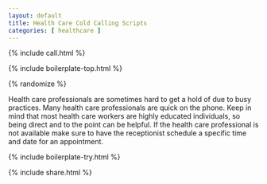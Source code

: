 ```yaml
---
layout: default
title: Health Care Cold Calling Scripts
categories: [ healthcare ]
---
```


{% include call.html %}

{% include boilerplate-top.html %}


{% randomize %}

Health care professionals are sometimes hard to get a hold of due to busy practices.  Many health care professionals are quick on the phone.  Keep in mind that most health care workers are highly educated individuals, so being direct and to the point can be helpful.  If the health care professional is not available make sure to have the receptionist schedule a specific time and date for an appointment.

{% include boilerplate-try.html %}

{% include share.html %}